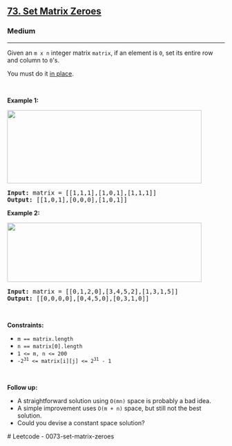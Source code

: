 <h2><a href="https://leetcode.com/problems/set-matrix-zeroes">73. Set Matrix Zeroes</a></h2><h3>Medium</h3><hr><p>Given an <code>m x n</code> integer matrix <code>matrix</code>, if an element is <code>0</code>, set its entire row and column to <code>0</code>&#39;s.</p>

<p>You must do it <a href="https://en.wikipedia.org/wiki/In-place_algorithm" target="_blank">in place</a>.</p>

<p>&nbsp;</p>
<p><strong class="example">Example 1:</strong></p>
<img alt="" src="https://assets.leetcode.com/uploads/2020/08/17/mat1.jpg" style="width: 450px; height: 169px;" />
<pre>
<strong>Input:</strong> matrix = [[1,1,1],[1,0,1],[1,1,1]]
<strong>Output:</strong> [[1,0,1],[0,0,0],[1,0,1]]
</pre>

<p><strong class="example">Example 2:</strong></p>
<img alt="" src="https://assets.leetcode.com/uploads/2020/08/17/mat2.jpg" style="width: 450px; height: 137px;" />
<pre>
<strong>Input:</strong> matrix = [[0,1,2,0],[3,4,5,2],[1,3,1,5]]
<strong>Output:</strong> [[0,0,0,0],[0,4,5,0],[0,3,1,0]]
</pre>

<p>&nbsp;</p>
<p><strong>Constraints:</strong></p>

<ul>
	<li><code>m == matrix.length</code></li>
	<li><code>n == matrix[0].length</code></li>
	<li><code>1 &lt;= m, n &lt;= 200</code></li>
	<li><code>-2<sup>31</sup> &lt;= matrix[i][j] &lt;= 2<sup>31</sup> - 1</code></li>
</ul>

<p>&nbsp;</p>
<p><strong>Follow up:</strong></p>

<ul>
	<li>A straightforward solution using <code>O(mn)</code> space is probably a bad idea.</li>
	<li>A simple improvement uses <code>O(m + n)</code> space, but still not the best solution.</li>
	<li>Could you devise a constant space solution?</li>
</ul>
# Leetcode - 0073-set-matrix-zeroes
